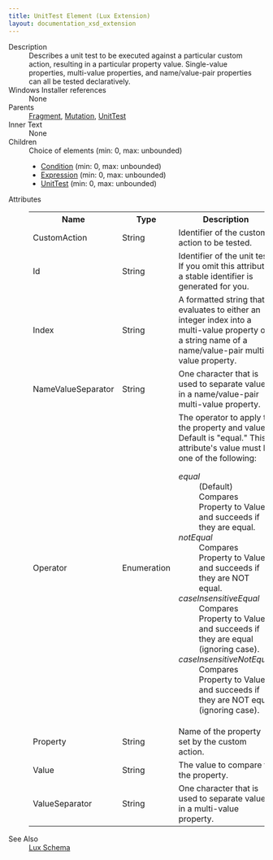 ```yaml
---
title: UnitTest Element (Lux Extension)
layout: documentation_xsd_extension
---
```

<dl>
  <dt>Description</dt>
  <dd>                 Describes a unit test to be executed against a particular custom action, resulting in a                 particular property value. Single-value properties, multi-value properties, and                 name/value-pair properties can all be tested declaratively.             </dd>
  <dt>Windows Installer references</dt>
  <dd>None</dd>
  <dt>Parents</dt>
  <dd>
    <a href="../fragment/">Fragment</a>, <a href="../lux/mutation" class="extension">Mutation</a>, <a href="../lux/unittest" class="extension">UnitTest</a></dd>
  <dt>Inner Text</dt>
  <dd>None</dd>
  <dt>Children</dt>
  <dd>Choice of elements (min: 0, max: unbounded)<ul><li><a href="../lux/condition" class="extension">Condition</a> (min: 0, max: unbounded)</li><li><a href="../lux/expression" class="extension">Expression</a> (min: 0, max: unbounded)</li><li><a href="../lux/unittest" class="extension">UnitTest</a> (min: 0, max: unbounded)</li></ul></dd>
  <dt>Attributes</dt>
  <dd>
    <table cellspacing="0" cellpadding="0" class="schema">
      <tr>
        <th width="15%">Name</th>
        <th width="15%">Type</th>
        <th width="65%">Description</th>
        <th width="15%">Required</th>
      </tr>
      <tr>
        <td>CustomAction</td>
        <td>String</td>
        <td>                         Identifier of the custom action to be tested.                     </td>
        <td>&nbsp;</td>
      </tr>
      <tr>
        <td>Id</td>
        <td>String</td>
        <td>                         Identifier of the unit test. If you omit this attribute, a stable identifier is generated for you.                     </td>
        <td>&nbsp;</td>
      </tr>
      <tr>
        <td>Index</td>
        <td>String</td>
        <td>                         A formatted string that evaluates to either an integer index into a multi-value property or a string name of a name/value-pair multi-value property.                     </td>
        <td>&nbsp;</td>
      </tr>
      <tr>
        <td>NameValueSeparator</td>
        <td>String</td>
        <td>                         One character that is used to separate values in a name/value-pair multi-value property.                     </td>
        <td>&nbsp;</td>
      </tr>
      <tr>
        <td>Operator</td>
        <td>Enumeration</td>
        <td>                         The operator to apply to the property and value. Default is "equal."                       This attribute's value must be one of the following:<dl><dt class="enumerationValue"><dfn>equal</dfn></dt><dd>                                     (Default) Compares Property to Value and succeeds if they are equal.                                 </dd><dt class="enumerationValue"><dfn>notEqual</dfn></dt><dd>                                     Compares Property to Value and succeeds if they are NOT equal.                                 </dd><dt class="enumerationValue"><dfn>caseInsensitiveEqual</dfn></dt><dd>                                     Compares Property to Value and succeeds if they are equal (ignoring case).                                 </dd><dt class="enumerationValue"><dfn>caseInsensitiveNotEqual</dfn></dt><dd>                                     Compares Property to Value and succeeds if they are NOT equal (ignoring case).                                 </dd></dl></td>
        <td>&nbsp;</td>
      </tr>
      <tr>
        <td>Property</td>
        <td>String</td>
        <td>                         Name of the property set by the custom action.                     </td>
        <td>&nbsp;</td>
      </tr>
      <tr>
        <td>Value</td>
        <td>String</td>
        <td>                         The value to compare to the property.                     </td>
        <td>&nbsp;</td>
      </tr>
      <tr>
        <td>ValueSeparator</td>
        <td>String</td>
        <td>                         One character that is used to separate values in a multi-value property.                     </td>
        <td>&nbsp;</td>
      </tr>
    </table>
  </dd>
  <dt>See Also</dt>
  <dd>
    <a href="../lux">Lux Schema</a>
  </dd>
</dl>

